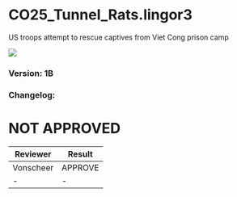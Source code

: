 # CO25_Tunnel_Rats.lingor3
US troops attempt to rescue captives from Viet Cong prison camp

<img src='https://github.com/rempopo/CO25_DarkHolme.lingor3/blob/master/overview.jpg?raw=true' />

### Version: 1B

### Changelog: 

# NOT APPROVED
| Reviewer | Result |
| ------------ | ------------- |
| Vonscheer | APPROVE |
| - | - |
